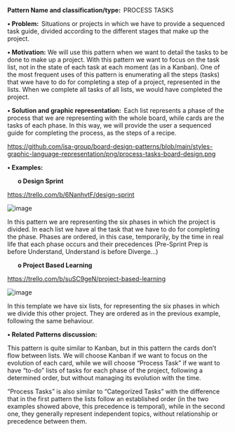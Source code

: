 **Pattern Name and classification/type:**  PROCESS TASKS 

**•	Problem:**  Situations or projects in which we have to provide a sequenced task guide, divided according to the different stages that make up the project. 

**•	Motivation:** We will use this pattern when we want to detail the tasks to be done to make up a project. With this pattern we want to focus on the task list, not in the state of each task at each moment (as in a Kanban). One of the most frequent uses of this pattern is enumerating all the steps (tasks) that wwe have to do for completing a step of a project, represented in the lists. When we complete all tasks of all lists, we would have completed the project. 

**•	Solution and graphic representation:**  Each list represents a phase of the process that we are representing with the whole board, while cards are the tasks of each phase. In this way, we will provide the user a sequenced guide for completing the process, as the steps of a recipe. 

https://github.com/isa-group/board-design-patterns/blob/main/styles-graphic-language-representation/png/process-tasks-board-design.png 

**•	Examples:**  

&nbsp;&nbsp;&nbsp;&nbsp;&nbsp;&nbsp;**o	Design Sprint**

https://trello.com/b/6NanhvtF/design-sprint 

 ![image](https://user-images.githubusercontent.com/47741431/110642365-3f88ef80-81b3-11eb-9451-20dbe6c07125.png)

In this pattern we are representing the six phases in which the project is divided. In each list we have al the task that we have to do for completing the phase. Phases are ordered, in this case, temporarily, by the time in real life that each phase occurs and their precedences (Pre-Sprint Prep is before Understand, Understand is before Diverge...) 

&nbsp;&nbsp;&nbsp;&nbsp;&nbsp;&nbsp;**o	Project Based Learning**

https://trello.com/b/suSC9geN/project-based-learning 

 ![image](https://user-images.githubusercontent.com/47741431/110642439-52032900-81b3-11eb-8c50-164bdbaccbf9.png)

In this template we have six lists, for representing the six phases in which we divide this other project. They are ordered as in the previous example, following the same behaviour. 

**•	Related Patterns discussion:**

This pattern is quite similar to Kanban, but in this pattern the cards don’t flow between lists. We will choose Kanban if we want to focus on the evolution of each card, while we will choose “Process Task” if we want to have “to-do” lists of tasks for each phase of the project, following a determined order, but without managing its evolution with the time. 

“Process Tasks” is also similar to “Categorized Tasks” with the difference that in the first pattern the lists follow an established order (in the two examples showed above, this precedence is temporal), while in the second one, they generally represent independent topics, without relationship or precedence between them. 
